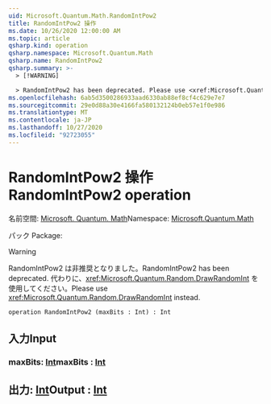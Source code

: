 ```yaml
---
uid: Microsoft.Quantum.Math.RandomIntPow2
title: RandomIntPow2 操作
ms.date: 10/26/2020 12:00:00 AM
ms.topic: article
qsharp.kind: operation
qsharp.namespace: Microsoft.Quantum.Math
qsharp.name: RandomIntPow2
qsharp.summary: >-
  > [!WARNING]

  > RandomIntPow2 has been deprecated. Please use <xref:Microsoft.Quantum.Random.DrawRandomInt> instead.
ms.openlocfilehash: 6ab5d3500286933aad6330ab88ef8cf4c629e7e7
ms.sourcegitcommit: 29e0d88a30e4166fa580132124b0eb57e1f0e986
ms.translationtype: MT
ms.contentlocale: ja-JP
ms.lasthandoff: 10/27/2020
ms.locfileid: "92723055"
---
```

# <a name="randomintpow2-operation"></a><span data-ttu-id="da28d-102">RandomIntPow2 操作</span><span class="sxs-lookup"><span data-stu-id="da28d-102">RandomIntPow2 operation</span></span>

<span data-ttu-id="da28d-103">名前空間: [Microsoft. Quantum. Math](xref:Microsoft.Quantum.Math)</span><span class="sxs-lookup"><span data-stu-id="da28d-103">Namespace: [Microsoft.Quantum.Math](xref:Microsoft.Quantum.Math)</span></span>

<span data-ttu-id="da28d-104">パック [](https://nuget.org/packages/)</span><span class="sxs-lookup"><span data-stu-id="da28d-104">Package: [](https://nuget.org/packages/)</span></span>


> [!WARNING]
> <span data-ttu-id="da28d-105">RandomIntPow2 は非推奨となりました。</span><span class="sxs-lookup"><span data-stu-id="da28d-105">RandomIntPow2 has been deprecated.</span></span> <span data-ttu-id="da28d-106">代わりに、<xref:Microsoft.Quantum.Random.DrawRandomInt> を使用してください。</span><span class="sxs-lookup"><span data-stu-id="da28d-106">Please use <xref:Microsoft.Quantum.Random.DrawRandomInt> instead.</span></span>



```qsharp
operation RandomIntPow2 (maxBits : Int) : Int
```


## <a name="input"></a><span data-ttu-id="da28d-107">入力</span><span class="sxs-lookup"><span data-stu-id="da28d-107">Input</span></span>

### <a name="maxbits--int"></a><span data-ttu-id="da28d-108">maxBits: [Int](xref:microsoft.quantum.lang-ref.int)</span><span class="sxs-lookup"><span data-stu-id="da28d-108">maxBits : [Int](xref:microsoft.quantum.lang-ref.int)</span></span>





## <a name="output--int"></a><span data-ttu-id="da28d-109">出力: [Int](xref:microsoft.quantum.lang-ref.int)</span><span class="sxs-lookup"><span data-stu-id="da28d-109">Output : [Int](xref:microsoft.quantum.lang-ref.int)</span></span>

